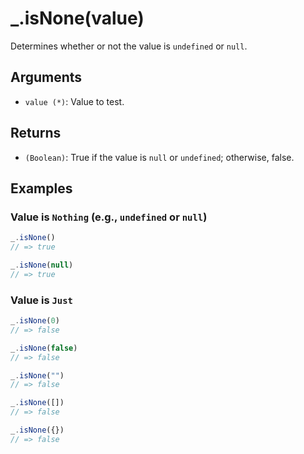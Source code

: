 # _.isNone(value)

Determines whether or not the value is `undefined` or `null`.

## Arguments

* `value (*)`: Value to test.

## Returns

* `(Boolean)`: True if the value is `null` or `undefined`; otherwise, false.

## Examples

### Value is `Nothing` (e.g., `undefined` or `null`)

```javascript
_.isNone()
// => true

_.isNone(null)
// => true
```

### Value is `Just`

```javascript
_.isNone(0)
// => false

_.isNone(false)
// => false

_.isNone("")
// => false

_.isNone([])
// => false

_.isNone({})
// => false
```
